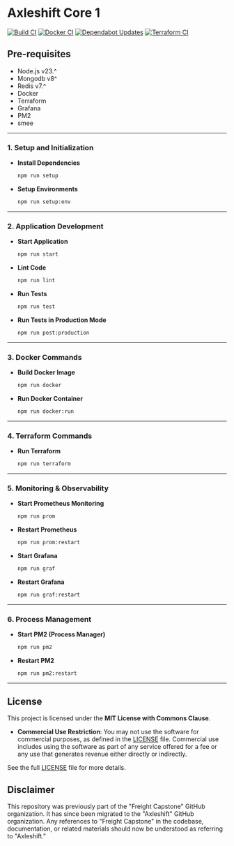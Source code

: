 # Axleshift Core 1
[![Build CI](https://github.com/mrepol742/axleshift-core1/actions/workflows/build.yml/badge.svg)](https://github.com/mrepol742/axleshift-core1/actions/workflows/build.yml)
[![Docker CI](https://github.com/mrepol742/axleshift-core1/actions/workflows/docker.yml/badge.svg)](https://github.com/mrepol742/axleshift-core1/actions/workflows/docker.yml)
[![Dependabot Updates](https://github.com/mrepol742/axleshift-core1/actions/workflows/dependabot/dependabot-updates/badge.svg)](https://github.com/mrepol742/axleshift-core1/actions/workflows/dependabot/dependabot-updates)
[![Terraform CI](https://github.com/mrepol742/axleshift-core1/actions/workflows/terraform.yml/badge.svg)](https://github.com/mrepol742/axleshift-core1/actions/workflows/terraform.yml)

## Pre-requisites
- Node.js v23.^
- Mongodb v8^
- Redis v7.^
- Docker
- Terraform
- Grafana 
- PM2 
- smee

---

### **1. Setup and Initialization**

- **Install Dependencies**  
  ```sh
  npm run setup
  ```

- **Setup Environments**  
  ```sh
  npm run setup:env
  ```

---

### **2. Application Development**

- **Start Application**  
  ```sh
  npm run start
  ```

- **Lint Code**  
  ```sh
  npm run lint
  ```

- **Run Tests**  
  ```sh
  npm run test
  ```

- **Run Tests in Production Mode**  
  ```sh
  npm run post:production
  ```

---

### **3. Docker Commands**

- **Build Docker Image**  
  ```sh
  npm run docker
  ```

- **Run Docker Container**  
  ```sh
  npm run docker:run
  ```

---

### **4. Terraform Commands**

- **Run Terraform**  
  ```sh
  npm run terraform
  ```

---

### **5. Monitoring & Observability**

- **Start Prometheus Monitoring**  
  ```sh
  npm run prom
  ```

- **Restart Prometheus**  
  ```sh
  npm run prom:restart
  ```

- **Start Grafana**  
  ```sh
  npm run graf
  ```

- **Restart Grafana**  
  ```sh
  npm run graf:restart
  ```

---

### **6. Process Management**

- **Start PM2 (Process Manager)**  
  ```sh
  npm run pm2
  ```

- **Restart PM2**  
  ```sh
  npm run pm2:restart
  ```

---

## License

This project is licensed under the **MIT License with Commons Clause**.

- **Commercial Use Restriction**: You may not use the software for commercial purposes, as defined in the [LICENSE](LICENSE) file. Commercial use includes using the software as part of any service offered for a fee or any use that generates revenue either directly or indirectly.

See the full [LICENSE](LICENSE) file for more details.

## Disclaimer

This repository was previously part of the "Freight Capstone" GitHub organization. It has since been migrated to the "Axleshift" GitHub organization. Any references to "Freight Capstone" in the codebase, documentation, or related materials should now be understood as referring to "Axleshift."
